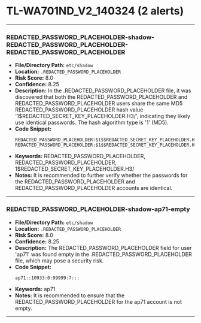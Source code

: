 # TL-WA701ND_V2_140324 (2 alerts)

---

### REDACTED_PASSWORD_PLACEHOLDER-shadow-REDACTED_PASSWORD_PLACEHOLDER-REDACTED_PASSWORD_PLACEHOLDER

- **File/Directory Path:** `etc/shadow`
- **Location:** `.REDACTED_PASSWORD_PLACEHOLDER`
- **Risk Score:** 8.0
- **Confidence:** 8.25
- **Description:** In the .REDACTED_PASSWORD_PLACEHOLDER file, it was discovered that both the REDACTED_PASSWORD_PLACEHOLDER and REDACTED_PASSWORD_PLACEHOLDER users share the same MD5 REDACTED_PASSWORD_PLACEHOLDER hash value '$1$$REDACTED_SECRET_KEY_PLACEHOLDER.H3/', indicating they likely use identical passwords. The hash algorithm type is '1' (MD5).
- **Code Snippet:**
  ```
  REDACTED_PASSWORD_PLACEHOLDER:$1$$REDACTED_SECRET_KEY_PLACEHOLDER.H3/:10933:0:99999:7:::
  REDACTED_PASSWORD_PLACEHOLDER:$1$$REDACTED_SECRET_KEY_PLACEHOLDER.H3/:10933:0:99999:7:::
  ```
- **Keywords:** REDACTED_PASSWORD_PLACEHOLDER, REDACTED_PASSWORD_PLACEHOLDER, $1$$REDACTED_SECRET_KEY_PLACEHOLDER.H3/
- **Notes:** It is recommended to further verify whether the passwords for the REDACTED_PASSWORD_PLACEHOLDER and REDACTED_PASSWORD_PLACEHOLDER accounts are identical.

---
### REDACTED_PASSWORD_PLACEHOLDER-shadow-ap71-empty

- **File/Directory Path:** `etc/shadow`
- **Location:** `.REDACTED_PASSWORD_PLACEHOLDER`
- **Risk Score:** 8.0
- **Confidence:** 8.25
- **Description:** The REDACTED_PASSWORD_PLACEHOLDER field for user 'ap71' was found empty in the .REDACTED_PASSWORD_PLACEHOLDER file, which may pose a security risk.
- **Code Snippet:**
  ```
  ap71::10933:0:99999:7:::
  ```
- **Keywords:** ap71
- **Notes:** It is recommended to ensure that the REDACTED_PASSWORD_PLACEHOLDER for the ap71 account is not empty.

---
